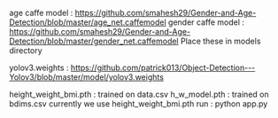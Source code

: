 
age caffe model : https://github.com/smahesh29/Gender-and-Age-Detection/blob/master/age_net.caffemodel
gender caffe model : https://github.com/smahesh29/Gender-and-Age-Detection/blob/master/gender_net.caffemodel
Place these in models directory

yolov3.weights : https://github.com/patrick013/Object-Detection---Yolov3/blob/master/model/yolov3.weights

height_weight_bmi.pth : trained on data.csv
h_w_model.pth : trained on bdims.csv
currently we use height_weight_bmi.pth
run : python app.py
